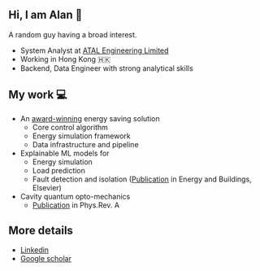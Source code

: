 ## Hi, I am Alan 👋

A random guy having a broad interest.

- System Analyst at [ATAL Engineering Limited](https://www.atal.com)
- Working in Hong Kong 🇭🇰
- Backend, Data Engineer with strong analytical skills

## My work 💻

- An [award-winning](http://hkcs.org.hk/ictawards/2019/2019_assets/icta2019_ceremony_v25.pdf) energy saving solution
  - Core control algorithm
  - Energy simulation framework
  - Data infrastructure and pipeline
- Explainable ML models for
  - Energy simulation
  - Load prediction
  - Fault detection and isolation ([Publication](https://doi.org/10.1016/j.enbuild.2020.110476) in Energy and Buildings, Elsevier)
- Cavity quantum opto-mechanics
  - [Publication](https://link.aps.org/doi/10.1103/PhysRevA.93.043834) in Phys.Rev. A

## More details

- [Linkedin](https://www.linkedin.com/in/kaheicanaan/)
- [Google scholar](https://scholar.google.com.hk/citations?user=mvAWMlkAAAAJ&hl=en)

<!--
**kaheicanaan/kaheicanaan** is a ✨ _special_ ✨ repository because its `README.md` (this file) appears on your GitHub profile.

Here are some ideas to get you started:

- 🔭 I’m currently working on ...
- 🌱 I’m currently learning ...
- 👯 I’m looking to collaborate on ...
- 🤔 I’m looking for help with ...
- 💬 Ask me about ...
- 📫 How to reach me: ...
- 😄 Pronouns: ...
- ⚡ Fun fact: ...
-->
